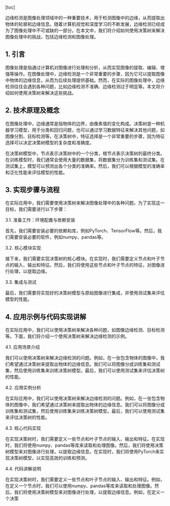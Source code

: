 
[toc]                    
                
                
边缘检测是图像处理领域中的一种重要技术，用于检测图像中的边缘，从而提取出物体的轮廓和边缘信息。随着计算机视觉和深度学习的不断发展，边缘检测已经成为了图像处理中不可或缺的一部分。在本文中，我们将介绍如何使用决策树来解决图像处理中的挑战，包括边缘检测和图像处理。

## 1. 引言

图像处理是指通过计算机对图像进行处理和分析，从而实现图像的提取、编辑、增强等操作。在图像处理中，边缘检测是一个非常重要的步骤，因为它可以提取图像中物体的边缘信息，从而为后续处理提供基础。然而，在实际的图像处理中，边缘检测往往会遇到各种问题，比如边缘检测不准确、边缘检测过于明显等。本文将介绍如何使用决策树来解决这些挑战。

## 2. 技术原理及概念

在图像处理中，边缘通常是指物体的边界，由像素值的变化构成。决策树是一种机器学习模型，用于分类和回归问题，也可以通过学习数据特征来解决其他问题，如图像分割、目标检测等。在决策树中，特征选择是一个非常重要的步骤，因为特征选择可以决定决策树模型的复杂度和准确度。

在决策树模型中，节点表示决策树中的一个分类，根节点表示决策树的最终分类。在训练模型时，我们通常会使用大量的数据集，将数据集分为训练集和测试集。在测试集上，模型可以预测出各个分类的准确率。然后，我们可以根据模型的准确率和泛化性能来评估模型的性能。

## 3. 实现步骤与流程

在实际应用中，我们需要使用决策树来解决图像处理中的各种问题。为了实现这一目标，我们需要进行以下步骤：

3.1. 准备工作：环境配置与依赖安装

首先，我们需要安装必要的依赖和库，例如PyTorch、TensorFlow等。然后，我们需要安装必要的软件，例如numpy、pandas等。

3.2. 核心模块实现

接下来，我们需要实现决策树的核心模块。在实现时，我们需要定义节点和叶子节点的输入、输出和特征。然后，我们将使用这些节点和叶子节点的特征，对图像进行处理，以提取边缘。

3.3. 集成与测试

最后，我们需要将实现好的决策树模型与原始图像进行集成，并使用测试集来评估模型的性能。

## 4. 应用示例与代码实现讲解

在实际应用中，我们可以使用决策树来解决各种问题，如图像边缘检测、目标检测等。下面，我们将介绍一个使用决策树来解决边缘检测的示例。

4.1. 应用场景介绍

我们可以使用决策树来解决边缘检测的问题。例如，在一张包含物体的图像中，我们希望通过决策树来提取出物体的边缘信息。我们可以将图像分成训练集和测试集，然后使用训练集来训练决策树模型。最后，我们可以使用测试集来评估决策树的性能。

4.2. 应用实例分析

在实际应用中，我们可以使用决策树来解决边缘检测的问题。例如，在一张包含物体的图像中，我们希望通过决策树来提取出物体的边缘信息。我们可以将图像分成训练集和测试集，然后使用训练集来训练决策树模型。最后，我们可以使用测试集来评估决策树的性能。

4.3. 核心代码实现

在实现决策树时，我们需要定义一些节点和叶子节点的输入、输出和特征。在实现时，我们将使用numpy、pandas等库来读取和处理图像。然后，我们将使用决策树模型来对图像进行处理，以提取边缘信息。在实现时，我们将使用PyTorch来实现决策树模型，以实现高效的训练和预测。

4.4. 代码讲解说明

在实现决策树时，我们需要定义一些节点和叶子节点的输入、输出和特征。例如，在定义一个节点时，我们可以使用numpy、pandas等库来读取和处理图像。然后，我们将使用决策树模型来对图像进行处理，以提取边缘信息。例如，在定义一个决策

